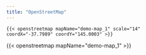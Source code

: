 ```yaml
---
title: "OpenStreetMap"
---
```


<code>\{\{< openstreetmap mapName="demo-map_1" scale="14" coordX="-37.7989" coordY="145.0003" >\}\}</code>


{{< openstreetmap mapName="demo-map_1" >}}
